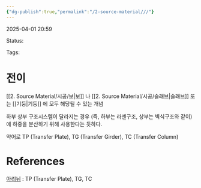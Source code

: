 ```yaml
---
{"dg-publish":true,"permalink":"/2-source-material///"}
---
```



2025-04-01 20:59

Status: 

Tags: 

# 전이
[[2. Source Material/시공/보\|보]] 나 [[2. Source Material/시공/슬래브\|슬래브]] 또는 [[기둥\|기둥]] 에 모두 해당될 수 있는 개념

하부 상부 구조시스템이 달라지는 경우 (즉, 하부는 라멘구조, 상부는 벽식구조와 같이) 에 하중을 분산하기 위해 사용한다는 듯하다.

약어로 TP (Transfer Plate), TG (Transfer Girder), TC (Transfer Column)

# References
[아리뉘](https://m.blog.naver.com/minjoo9318/221286927445?recommendTrackingCode=2) : TP (Transfer Plate), TG, TC